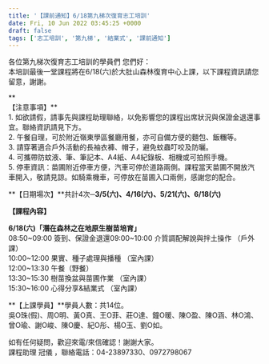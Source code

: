 ```yaml
---
title: '【課前通知】6/18第九梯次復育志工培訓'
date: Fri, 10 Jun 2022 03:45:25 +0000
draft: false
tags: ['志工培訓', '第九梯', '結業式', '課前通知']
---
```


各位第九梯次復育志工培訓的學員們 您們好：  
本培訓最後一堂課程將在6/18(六)於大肚山森林復育中心上課，以下課程資訊請您留意，謝謝。

**  
【注意事項】**  
1\. 如欲請假，請事先與課程助理聯絡，以免影響您的課程出席狀況與保證金退還事宜。聯絡資訊請見下方。  
2\. 午餐自理，可於附近嶺東學區餐廳用餐，亦可自備方便的麵包、飯糰等。  
3\. 請穿著適合戶外活動的長袖衣褲、帽子，避免蚊蟲叮咬及防曬。  
4\. 可攜帶防蚊液、筆、筆記本、A4紙、A4紀錄板、相機或可拍照手機。  
5\. 停車資訊：苗圃附近停車方便，汽車可停於道路兩側。課程當天苗圃不開放汽車開入，敬請見諒。如騎乘機車，可停放在苗圃入口兩側，感謝您的配合。

**【日期場次】**共計4次─**3/5(六)、4/16(六)、5/21(六)、6/18(六)**

**【課程內容】**  
  
**6/18(六)「潛在森林之在地原生樹苗培育」**  
08:50~09:00 簽到、保證金退還09:00~10:00 介質調配解說與拌土操作 （戶外課）  
10:00~12:00 果實、種子處理與播種 （室內課）  
12:00~13:30 午餐（野餐）  
13:30~15:30 樹苗換盆與苗圃作業 （室內課）  
15:30~16:00 心得分享&結業式 （室內課）

**【上課學員】**學員人數：共14位。  
吳O珠(假)、周O明、黃O真、王O菲、莊O達、鐘O暖、陳O盈、陳O涵、林O鴻、曾O瑜、謝O峻、陳O慶、紀O彤、楊O玉、劉O如。

如有任何疑問，歡迎來電/來信確認！謝謝大家。  
課程助理 冠儀 ，聯絡電話：04-23897330、0972798067